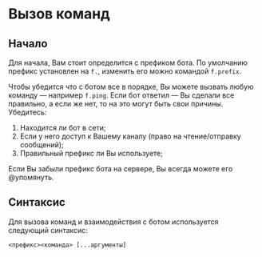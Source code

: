 # Вызов команд

## Начало
Для начала, Вам стоит определится с префиком бота. По умолчанию префикс установлен на `f.`, изменить его можно командой `f.prefix`.

Чтобы убедится что с ботом все в порядке, Вы можете вызвать любую команду — например `f.ping`. Если бот ответил — Вы сделали все правильно, а если же нет, то на это могут быть свои причины. Убедитесь:

1. Находится ли бот в сети;
2. Если у него доступ к Вашему каналу (право на чтение/отправку сообщений);
3. Правильный префикс ли Вы используете;

Если Вы забыли префикс бота на сервере, Вы всегда можете его @упомянуть.

## Синтаксис
Для вызова команд и взаимодействия с ботом используется следующий синтаксис:

```
<префикс><команда> [...аргументы]
```